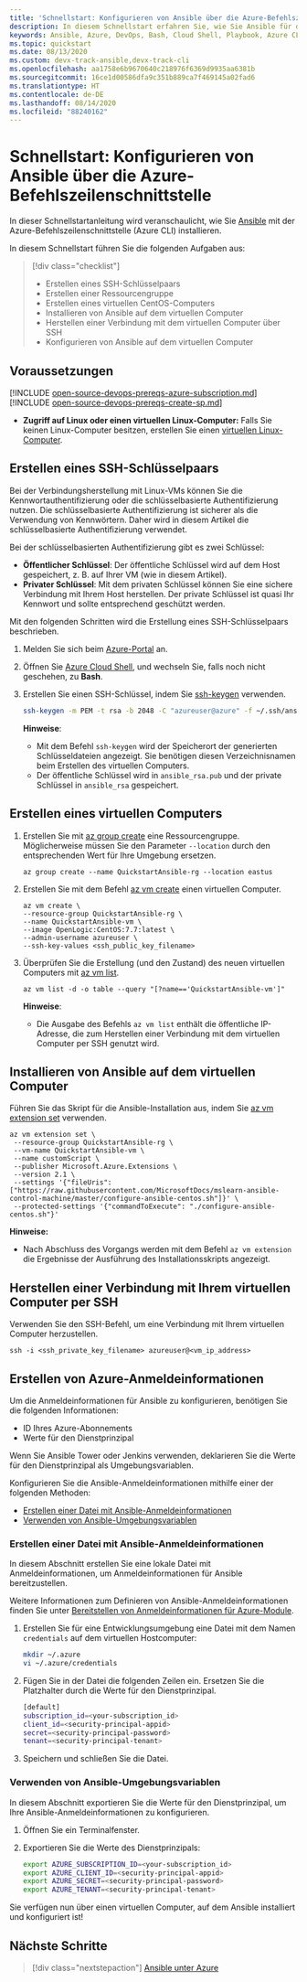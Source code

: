 ```yaml
---
title: 'Schnellstart: Konfigurieren von Ansible über die Azure-Befehlszeilenschnittstelle'
description: In diesem Schnellstart erfahren Sie, wie Sie Ansible für die Verwaltung von Azure-Ressourcen unter Ubuntu, CentOS und SLES installieren und konfigurieren.
keywords: Ansible, Azure, DevOps, Bash, Cloud Shell, Playbook, Azure CLI
ms.topic: quickstart
ms.date: 08/13/2020
ms.custom: devx-track-ansible,devx-track-cli
ms.openlocfilehash: aa1758e6b9670640c218976f6369d9935aa6381b
ms.sourcegitcommit: 16ce1d00586dfa9c351b889ca7f469145a02fad6
ms.translationtype: HT
ms.contentlocale: de-DE
ms.lasthandoff: 08/14/2020
ms.locfileid: "88240162"
---
```

# <a name="quickstart-configure-ansible-using-azure-cli"></a>Schnellstart: Konfigurieren von Ansible über die Azure-Befehlszeilenschnittstelle

In dieser Schnellstartanleitung wird veranschaulicht, wie Sie [Ansible](https://docs.ansible.com/) mit der Azure-Befehlszeilenschnittstelle (Azure CLI) installieren.

In diesem Schnellstart führen Sie die folgenden Aufgaben aus:

> [!div class="checklist"]
> * Erstellen eines SSH-Schlüsselpaars
> * Erstellen einer Ressourcengruppe
> * Erstellen eines virtuellen CentOS-Computers 
> * Installieren von Ansible auf dem virtuellen Computer
> * Herstellen einer Verbindung mit dem virtuellen Computer über SSH
> * Konfigurieren von Ansible auf dem virtuellen Computer

## <a name="prerequisites"></a>Voraussetzungen

[!INCLUDE [open-source-devops-prereqs-azure-subscription.md](../includes/open-source-devops-prereqs-azure-subscription.md)]
[!INCLUDE [open-source-devops-prereqs-create-sp.md](../includes/open-source-devops-prereqs-create-service-principal.md)]
- **Zugriff auf Linux oder einen virtuellen Linux-Computer:** Falls Sie keinen Linux-Computer besitzen, erstellen Sie einen [virtuellen Linux-Computer](/azure/virtual-network/quick-create-cli).

## <a name="create-an-ssh-key-pair"></a>Erstellen eines SSH-Schlüsselpaars

Bei der Verbindungsherstellung mit Linux-VMs können Sie die Kennwortauthentifizierung oder die schlüsselbasierte Authentifizierung nutzen. Die schlüsselbasierte Authentifizierung ist sicherer als die Verwendung von Kennwörtern. Daher wird in diesem Artikel die schlüsselbasierte Authentifizierung verwendet.

Bei der schlüsselbasierten Authentifizierung gibt es zwei Schlüssel:

- **Öffentlicher Schlüssel**: Der öffentliche Schlüssel wird auf dem Host gespeichert, z. B. auf Ihrer VM (wie in diesem Artikel).
- **Privater Schlüssel**: Mit dem privaten Schlüssel können Sie eine sichere Verbindung mit Ihrem Host herstellen. Der private Schlüssel ist quasi Ihr Kennwort und sollte entsprechend geschützt werden.
        
Mit den folgenden Schritten wird die Erstellung eines SSH-Schlüsselpaars beschrieben.

1. Melden Sie sich beim [Azure-Portal](https://portal.azure.com) an.

1. Öffnen Sie [Azure Cloud Shell](/azure/cloud-shell/overview), und wechseln Sie, falls noch nicht geschehen, zu **Bash**.

1. Erstellen Sie einen SSH-Schlüssel, indem Sie [ssh-keygen](https://www.ssh.com/ssh/keygen/) verwenden.

    ```bash
    ssh-keygen -m PEM -t rsa -b 2048 -C "azureuser@azure" -f ~/.ssh/ansible_rsa -N ""
    ```

    **Hinweise**:

    - Mit dem Befehl `ssh-keygen` wird der Speicherort der generierten Schlüsseldateien angezeigt. Sie benötigen diesen Verzeichnisnamen beim Erstellen des virtuellen Computers.
    - Der öffentliche Schlüssel wird in `ansible_rsa.pub` und der private Schlüssel in `ansible_rsa` gespeichert.

## <a name="create-a-virtual-machine"></a>Erstellen eines virtuellen Computers

1. Erstellen Sie mit [az group create](/cli/azure/group#az-group-create) eine Ressourcengruppe. Möglicherweise müssen Sie den Parameter `--location` durch den entsprechenden Wert für Ihre Umgebung ersetzen.

    ```azurecli
    az group create --name QuickstartAnsible-rg --location eastus
    ```

1. Erstellen Sie mit dem Befehl [az vm create](/cli/azure/vm#az-vm-create) einen virtuellen Computer.

    ```azurecli
    az vm create \
    --resource-group QuickstartAnsible-rg \
    --name QuickstartAnsible-vm \
    --image OpenLogic:CentOS:7.7:latest \
    --admin-username azureuser \
    --ssh-key-values <ssh_public_key_filename>
    ```

1. Überprüfen Sie die Erstellung (und den Zustand) des neuen virtuellen Computers mit [az vm list](/cli/azure/vm#az-vm-list).

    ```azurecli
    az vm list -d -o table --query "[?name=='QuickstartAnsible-vm']"
    ```

    **Hinweise**:

    - Die Ausgabe des Befehls `az vm list` enthält die öffentliche IP-Adresse, die zum Herstellen einer Verbindung mit dem virtuellen Computer per SSH genutzt wird.

## <a name="install-ansible-on-the-virtual-machine"></a>Installieren von Ansible auf dem virtuellen Computer

Führen Sie das Skript für die Ansible-Installation aus, indem Sie [az vm extension set](/cli/azure/vm/extension?#az-vm-extension-set) verwenden.

```azurecli
az vm extension set \
 --resource-group QuickstartAnsible-rg \
 --vm-name QuickstartAnsible-vm \
 --name customScript \
 --publisher Microsoft.Azure.Extensions \
 --version 2.1 \
 --settings '{"fileUris":["https://raw.githubusercontent.com/MicrosoftDocs/mslearn-ansible-control-machine/master/configure-ansible-centos.sh"]}' \
 --protected-settings '{"commandToExecute": "./configure-ansible-centos.sh"}'
```

**Hinweise:**

- Nach Abschluss des Vorgangs werden mit dem Befehl `az vm extension` die Ergebnisse der Ausführung des Installationsskripts angezeigt.

## <a name="connect-to-your-virtual-machine-via-ssh"></a>Herstellen einer Verbindung mit Ihrem virtuellen Computer per SSH

Verwenden Sie den SSH-Befehl, um eine Verbindung mit Ihrem virtuellen Computer herzustellen.

```azurecli
ssh -i <ssh_private_key_filename> azureuser@<vm_ip_address>
```

## <a name="create-azure-credentials"></a>Erstellen von Azure-Anmeldeinformationen

Um die Anmeldeinformationen für Ansible zu konfigurieren, benötigen Sie die folgenden Informationen:

* ID Ihres Azure-Abonnements 
* Werte für den Dienstprinzipal

Wenn Sie Ansible Tower oder Jenkins verwenden, deklarieren Sie die Werte für den Dienstprinzipal als Umgebungsvariablen.

Konfigurieren Sie die Ansible-Anmeldeinformationen mithilfe einer der folgenden Methoden:

- [Erstellen einer Datei mit Ansible-Anmeldeinformationen](#file-credentials)
- [Verwenden von Ansible-Umgebungsvariablen](#env-credentials)

### <a name="span-idfile-credentials-create-ansible-credentials-file"></a><span id="file-credentials"/> Erstellen einer Datei mit Ansible-Anmeldeinformationen

In diesem Abschnitt erstellen Sie eine lokale Datei mit Anmeldeinformationen, um Anmeldeinformationen für Ansible bereitzustellen.

Weitere Informationen zum Definieren von Ansible-Anmeldeinformationen finden Sie unter [Bereitstellen von Anmeldeinformationen für Azure-Module](https://docs.ansible.com/ansible/guide_azure.html#providing-credentials-to-azure-modules).

1. Erstellen Sie für eine Entwicklungsumgebung eine Datei mit dem Namen `credentials` auf dem virtuellen Hostcomputer:

    ```bash
    mkdir ~/.azure
    vi ~/.azure/credentials
    ```

1. Fügen Sie in der Datei die folgenden Zeilen ein. Ersetzen Sie die Platzhalter durch die Werte für den Dienstprinzipal.

    ```bash
    [default]
    subscription_id=<your-subscription_id>
    client_id=<security-principal-appid>
    secret=<security-principal-password>
    tenant=<security-principal-tenant>
    ```

1. Speichern und schließen Sie die Datei.

### <a name="span-idenv-credentialsuse-ansible-environment-variables"></a><span id="env-credentials"/>Verwenden von Ansible-Umgebungsvariablen

In diesem Abschnitt exportieren Sie die Werte für den Dienstprinzipal, um Ihre Ansible-Anmeldeinformationen zu konfigurieren.

1. Öffnen Sie ein Terminalfenster.

1. Exportieren Sie die Werte des Dienstprinzipals:

    ```bash
    export AZURE_SUBSCRIPTION_ID=<your-subscription_id>
    export AZURE_CLIENT_ID=<security-principal-appid>
    export AZURE_SECRET=<security-principal-password>
    export AZURE_TENANT=<security-principal-tenant>
    ```

Sie verfügen nun über einen virtuellen Computer, auf dem Ansible installiert und konfiguriert ist!

## <a name="next-steps"></a>Nächste Schritte

> [!div class="nextstepaction"]
> [Ansible unter Azure](/azure/developer/Ansible)